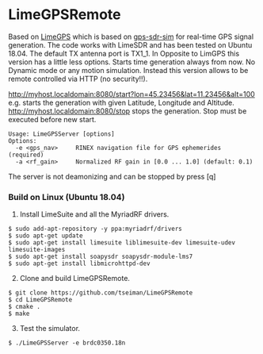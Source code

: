 # LimeGPSRemote

Based on [LimeGPS](https://github.com/osqzss/LimeGPS) which is based on [gps-sdr-sim](https://github.com/osqzss/gps-sdr-sim) for real-time GPS signal generation.
The code works with LimeSDR and has been tested on Ubuntu 18.04. The default TX antenna port is TX1_1. In Opposite to LimGPS this version has a little less options.
Starts time generation always from now. No Dynamic mode or any motion simulation.
Instead this version allows to be remote controlled via HTTP (no security!!).

http://myhost.localdomain:8080/start?lon=45.23456&lat=11.23456&alt=100  e.g. starts the generation with given Latitude, Longitude and Altitude. 
http://myhost.localdomain:8080/stop stops the generation. Stop must be executed before new start. 

```
Usage: LimeGPSServer [options]
Options:
  -e <gps_nav>     RINEX navigation file for GPS ephemerides (required)
  -a <rf_gain>     Normalized RF gain in [0.0 ... 1.0] (default: 0.1)
```

The server is not deamonizing and can be stopped by press [q]<ENTER>


### Build on Linux (Ubuntu 18.04)

1. Install LimeSuite and all the MyriadRF drivers.

 ```
$ sudo add-apt-repository -y ppa:myriadrf/drivers
$ sudo apt-get update
$ sudo apt-get install limesuite liblimesuite-dev limesuite-udev limesuite-images
$ sudo apt-get install soapysdr soapysdr-module-lms7
$ sudo apt-get install libmicrohttpd-dev
```

2. Clone and build LimeGPSRemote.

 ```
$ git clone https://github.com/tseiman/LimeGPSRemote
$ cd LimeGPSRemote
$ cmake .
$ make
```

3. Test the simulator.

 ```
$ ./LimeGPSServer -e brdc0350.18n
```


